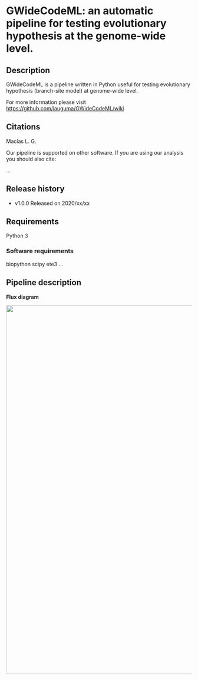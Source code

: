 # **GWideCodeML:** an automatic pipeline for testing evolutionary hypothesis at the genome-wide level.

## Description

GWideCodeML is a pipeline written in Python useful for testing evolutionary hypothesis (branch-site model) at genome-wide level. 

For more information please visit https://github.com/lauguma/GWideCodeML/wiki

## Citations

Macías L. G.

Our pipeline is supported on other software. If you are using our analysis you should also cite:

...

## Release history

* v1.0.0 Released on 2020/xx/xx


## Requirements

Python 3


### Software requirements

biopython
scipy
ete3 ...



## Pipeline description

**Flux diagram**
<p align="center">
  <img width="800" height="1000" src="https://github.com/lauguma/GWideCodeML/blob/master/GWideCodeML_fd.png">
</p>
